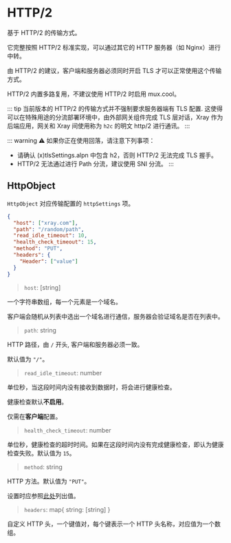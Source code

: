 # HTTP/2

基于 HTTP/2 的传输方式。

它完整按照 HTTP/2 标准实现，可以通过其它的 HTTP 服务器（如 Nginx）进行中转。

由 HTTP/2 的建议，客户端和服务器必须同时开启 TLS 才可以正常使用这个传输方式。

HTTP/2 内置多路复用，不建议使用 HTTP/2 时启用 mux.cool。

::: tip
当前版本的 HTTP/2 的传输方式并不强制要求服务器端有 TLS 配置.
这使得可以在特殊用途的分流部署环境中，由外部网关组件完成 TLS 层对话，Xray 作为后端应用，网关和 Xray 间使用称为 `h2c` 的明文 http/2 进行通讯。
:::

::: warning
⚠️ 如果你正在使用回落，请注意下列事项：

- 请确认 (x)tlsSettings.alpn 中包含 h2，否则 HTTP/2 无法完成 TLS 握手。
- HTTP/2 无法通过进行 Path 分流，建议使用 SNI 分流。
  :::

## HttpObject

`HttpObject` 对应传输配置的 `httpSettings` 项。

```json
{
  "host": ["xray.com"],
  "path": "/random/path",
  "read_idle_timeout": 10,
  "health_check_timeout": 15,
  "method": "PUT",
  "headers": {
    "Header": ["value"]
  }
}
```

> `host`: \[string\]

一个字符串数组，每一个元素是一个域名。

客户端会随机从列表中选出一个域名进行通信，服务器会验证域名是否在列表中。

> `path`: string

HTTP 路径，由 `/` 开头, 客户端和服务器必须一致。

默认值为 `"/"`。

> `read_idle_timeout`: number

单位秒，当这段时间内没有接收到数据时，将会进行健康检查。

健康检查默认**不启用**。

仅需在**客户端**配置。

> `health_check_timeout`: number

单位秒，健康检查的超时时间。如果在这段时间内没有完成健康检查，即认为健康检查失败。默认值为 `15`。

> `method`: string

HTTP 方法。默认值为 `"PUT"`。

设置时应参照[此处](https://developer.mozilla.org/en-US/docs/Web/HTTP/Methods)列出值。

> `headers`: map{ string: \[string\] }

自定义 HTTP 头，一个键值对，每个键表示一个 HTTP 头名称，对应值为一个数组。
